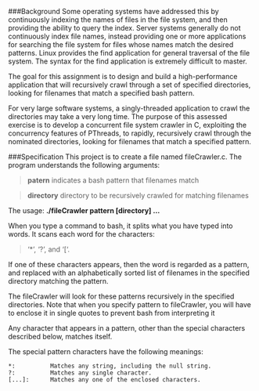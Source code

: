 ###Background 
Some operating systems have addressed this by continuously indexing the names of files in the file system, and then providing the ability to query the index. Server systems generally do not continuously index file names, instead providing one or more applications for searching the file system for files whose names match the desired patterns. Linux provides the find application for general traversal of the file system. The syntax for the find application is extremely difficult to master. 

The goal for this assignment is to design and build a high-performance application that will recursively crawl through a set of specified directories, looking for filenames that match a specified bash pattern.
For very large software systems, a singly-threaded application to crawl the directories may take a very long time. The purpose of this assessed exercise is to develop a concurrent file system crawler in C, exploiting the concurrency features of PThreads, to rapidly, recursively crawl through the nominated directories, looking for filenames that match a specified pattern.

###SpecificationThis project is to create a file named fileCrawler.c. The program understands the following arguments:
> **patern** indicates a bash pattern that filenames match 

> **directory** directory to be recursively crawled for matching filenames 

The usage:  **./fileCrawler pattern [directory] ...**

When you type a command to bash, it splits what you have typed into words. It scans each word for the characters:
> ‘*’, ‘?’, and ‘[‘. 

If one of these characters appears, then the word is regarded as a pattern, and replaced with an alphabetically sorted list of filenames in the specified directorymatching the pattern. 

The fileCrawler will look for these patterns recursively in the specified directories. Note that when you specify pattern to fileCrawler, you will have to enclose it in single quotes to prevent bash from interpreting it
Any character that appears in a pattern, other than the special characters described below, matches itself.
The special pattern characters have the following meanings: 

```
*: 			Matches any string, including the null string.?:  		Matches any single character.[...]:  	Matches any one of the enclosed characters. 

```

